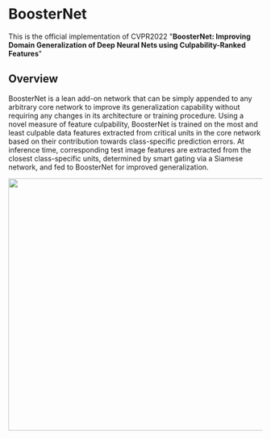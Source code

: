 # BoosterNet
This is the official implementation of CVPR2022 "**BoosterNet: Improving Domain Generalization of Deep Neural Nets using Culpability-Ranked Features**"

## Overview
BoosterNet is a lean add-on network that can be simply appended to any arbitrary core network to improve its generalization capability without requiring any changes in its architecture or training procedure. Using a novel measure of feature culpability, BoosterNet is trained on the most and least culpable data features extracted from critical units in the core network based on their contribution towards class-specific prediction errors. At inference time, corresponding test image features are extracted from the closest class-specific units, determined by smart gating via a Siamese network, and fed to BoosterNet for improved generalization. 

<img src="https://user-images.githubusercontent.com/101379587/158006743-98eb8d58-5706-47a7-a0a9-edad6c7f320c.jpg" width="800" height="500">
